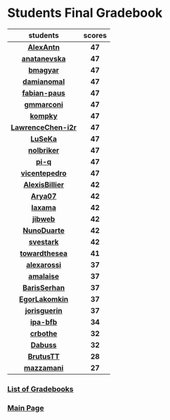 # Students Final Gradebook

| students | scores |
| :---: | :---: |
| [**AlexAntn**](https://github.com/AlexAntn) | **47** |
| [**anatanevska**](https://github.com/anatanevska) | **47** |
| [**bmagyar**](https://github.com/bmagyar) | **47** |
| [**damianomal**](https://github.com/damianomal) | **47** |
| [**fabian-paus**](https://github.com/fabian-paus) | **47** |
| [**gmmarconi**](https://github.com/gmmarconi) | **47** |
| [**kompky**](https://github.com/kompky) | **47** |
| [**LawrenceChen-i2r**](https://github.com/LawrenceChen-i2r) | **47** |
| [**LuSeKa**](https://github.com/LuSeKa) | **47** |
| [**nolbriker**](https://github.com/nolbriker) | **47** |
| [**pi-q**](https://github.com/pi-q) | **47** |
| [**vicentepedro**](https://github.com/vicentepedro) | **47** |
| [**AlexisBillier**](https://github.com/AlexisBillier) | **42** |
| [**Arya07**](https://github.com/Arya07) | **42** |
| [**Iaxama**](https://github.com/Iaxama) | **42** |
| [**jibweb**](https://github.com/jibweb) | **42** |
| [**NunoDuarte**](https://github.com/NunoDuarte) | **42** |
| [**svestark**](https://github.com/svestark) | **42** |
| [**towardthesea**](https://github.com/towardthesea) | **41** |
| [**alexarossi**](https://github.com/alexarossi) | **37** |
| [**amalaise**](https://github.com/amalaise) | **37** |
| [**BarisSerhan**](https://github.com/BarisSerhan) | **37** |
| [**EgorLakomkin**](https://github.com/EgorLakomkin) | **37** |
| [**jorisguerin**](https://github.com/jorisguerin) | **37** |
| [**ipa-bfb**](https://github.com/ipa-bfb) | **34** |
| [**crbothe**](https://github.com/crbothe) | **32** |
| [**Dabuss**](https://github.com/Dabuss) | **32** |
| [**BrutusTT**](https://github.com/BrutusTT) | **28** |
| [**mazzamani**](https://github.com/mazzamani) | **27** |

### [List of Gradebooks](./gradebook.md)

### [Main Page](./README.md)
